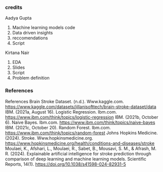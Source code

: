 ### credits 
Aadya Gupta
1) Machine learning models code
2) Data driven insights 
3) reccomendations 
4) Script  

Kirtana Nair 
1) EDA
2) Slides 
3) Script 
4) Problem definition 


### References 

References 
Brain Stroke Dataset. (n.d.). Www.kaggle.com. https://www.kaggle.com/datasets/jillanisofttech/brain-stroke-dataset/data
IBM. (2021a, August 16). Logistic Regression. Ibm.com. https://www.ibm.com/think/topics/logistic-regression
IBM. (2021b, October 6). Naive Bayes. Ibm.com. https://www.ibm.com/think/topics/naive-bayes
IBM. (2021c, October 20). Random Forest. Ibm.com. https://www.ibm.com/think/topics/random-forest
Johns Hopkins Medicine. (2024). Stroke. Www.hopkinsmedicine.org. https://www.hopkinsmedicine.org/health/conditions-and-diseases/stroke
Moulaei, K., Afshari, L., Moulaei, R., Sabet, B., Mousavi, S. M., & Afrash, M. R. (2024). Explainable artificial intelligence for stroke prediction through comparison of deep learning and machine learning models. Scientific Reports, 14(1). https://doi.org/10.1038/s41598-024-82931-5


